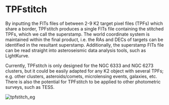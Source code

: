 # TPFstitch

By inputting the FITs files of between 2-9 K2 target pixel files (TPFs) which share a border, TPFstitch produces a single FITs file containing the stitched TPFs, which we call the superstamp. The world coordinate system is maintained within the final product, i.e. the RAs and DECs of targets can be identified in the resultant superstamp. Additionally, the superstamp FITs file can be read straight into asteroseismic data analysis tools, such as LightKurve. 

Currently, TPFstitch is only designed for the NGC 6333 and NGC 6273 clusters, but it could be easily adapted for any K2 object with several TPFs; e.g. other clusters, asteroids/comets, microlensing events, galaxies, etc. There is also the potential for TPFstitch to be applied to other photometric surveys, such as TESS.

![tpfstitch_eg](https://github.com/maddyhowell/TPFstitch/assets/53502531/979a3a67-f228-4da4-8504-dd0e72c1b97f)

